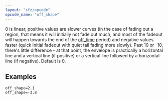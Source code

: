 ```yaml
---
layout: "sfz/opcode"
opcode_name: "off_shape"
---
```

0 is linear, positive values are slower curves
(in the case of fading out a region, that means it will initially not fade out
much, and most of the fadeout will happen towards the end of the [off_time](off_time)
period) and negative values faster (quick initial fadeout with quiet tail fading
more slowly). Past 10 or -10, there's little difference - at that point,
the envelope is practically a horizontal line and a vertical line (if positive)
or a vertical line followed by a horizontal line (if negative). Default is 0.

## Examples

```
off_shape=2.1
off_shape=-3.8
```
